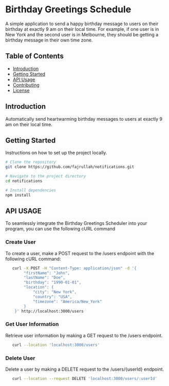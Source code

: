 # Birthday Greetings Schedule

A simple application to send a happy birthday message to users on their birthday at exactly 9 am on their local time. For example, if one user is in New York and the second user is in Melbourne, they should be getting a birthday message in their own time zone.

## Table of Contents

- [Introduction](#introduction)
- [Getting Started](#getting-started)
- [API Usage](#api-usage)
- [Contributing](#contributing)
- [License](#license)

## Introduction

Automatically send heartwarming birthday messages to users at exactly 9 am on their local time.

## Getting Started

Instructions on how to set up the project locally.

```bash
# Clone the repository
git clone https://github.com/fajrullah/notifications.git

# Navigate to the project directory
cd notifications

# Install dependencies
npm install

```

## API USAGE

To seamlessly integrate the Birthday Greetings Scheduler into your program, you can use the following cURL command

### Create User

To create a user, make a POST request to the /users endpoint with the following cURL command:

```bash
   curl -X POST -H "Content-Type: application/json" -d '{
        "firstName": "John",
        "lastName": "Doe",
        "birthday": "1990-01-01",
        "location": {
            "city": "New York",
            "country": "USA",
            "timezone": "America/New_York"
        }
    }' http://localhost:3000/users

```

### Get User Information

Retrieve user information by making a GET request to the /users endpoint.

```bash
   curl --location 'localhost:3000/users'
```


### Delete User

Delete a user by making a DELETE request to the /users/{userId} endpoint.

```bash
   curl --location --request DELETE 'localhost:3000/users/:userId'
```